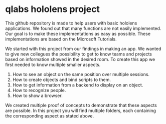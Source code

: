 # qlabs hololens project

This github repository is made to help users with basic hololens applications. We found out that many functions are not easily implemented. Our goal is to make these implementations as easy as possible. These implementations are based on the Microsoft Tutorials.

We started with this project from our findings in making an app. We wanted to give new collegues the possibility to get to know teams and projects based on information showed in the desired room. To create this app we first needed to know multiple smaller aspects.
1. How to see an object on the same position over multiple sessions.
2. How to create objects and bind scripts to them.
3. How to get information from a backend to display on an object.
4. How to recognize people.
5. How to show a browser.

We created multiple proof of concepts to demonstrate that these aspects are possible. In this project you will find multiple folders, each containing the corresponding aspect as stated above.
